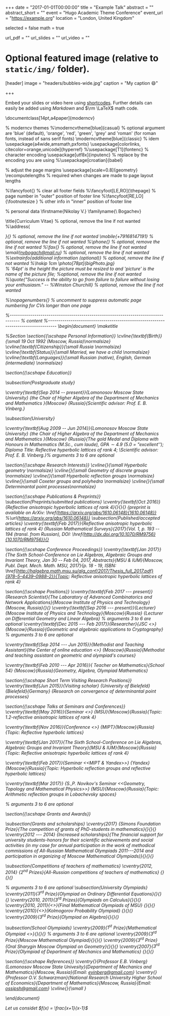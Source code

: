 +++
date = "2017-01-01T00:00:00"
title = "Example Talk"
abstract = ""
abstract_short = ""
event = "Hugo Academic Theme Conference"
event_url = "https://example.org"
location = "London, United Kingdom"

selected = false
math = true

url_pdf = ""
url_slides = ""
url_video = ""

# Optional featured image (relative to `static/img/` folder).
[header]
image = "headers/bubbles-wide.jpg"
caption = "My caption :smile:"

+++

Embed your slides or video here using [shortcodes](https://gcushen.github.io/hugo-academic-demo/post/writing-markdown-latex/). Further details can easily be added using *Markdown* and $\rm \LaTeX$ math code. 


\documentclass[14pt,a4paper]{moderncv}

% moderncv themes
%\moderncvtheme[blue]{casual}                 % optional argument are 'blue' (default), 'orange', 'red', 'green', 'grey' and 'roman' (for roman fonts, instead of sans serif fonts)
\moderncvtheme[blue]{classic}                % idem
\usepackage{a4wide,amsmath,pxfonts}
\usepackage[colorlinks, citecolor=orange,unicode]{hyperref}
%\usepackage[T1]{fontenc}
% character encoding
\usepackage[utf8x]{inputenc}                   % replace by the encoding you are using
%\usepackage[croatian]{babel}

% adjust the page margins
\usepackage[scale=0.8]{geometry}
\recomputelengths                             % required when changes are made to page layout lengths

%\fancyfoot{} % clear all footer fields
%\fancyfoot[LE,RO]{\thepage}           % page number in "outer" position of footer line
%\fancyfoot[RE,LO]{\footnotesize } % other info in "inner" position of footer line




% personal data
\firstname{Nikolay V.} 
\familyname{\\ Bogachev}


\title{Curriculum Vitae}               % optional, remove the line if not wanted
%\address{<Address Street>}{<Addres Place>}    % optional, remove the line if not wanted
\mobile{+79168147191}                    % optional, remove the line if not wanted
%\phone{<Phone number>}                      % optional, remove the line if not wanted
%\fax{<Fax number>}                          % optional, remove the line if not wanted
\email{nvbogach@mail.ru}                      % optional, remove the line if not wanted
%\extrainfo{additional information (optional)} % optional, remove the line if not wanted
%\hskip 1cm
\photo[78pt]{bigPhoto.jpg}                        
% '64pt' is the height the picture must be resized to and 'picture' is the name of the picture file; 
%optional, remove the line if not wanted
%\quote{"Success is the ability to go from failure to failure without losing your enthusiasm." -- 
%Winston Churchill}                 % optional, remove the line if not wanted

%\nopagenumbers{}                             % uncomment to suppress automatic page numbering for CVs longer than one page


%----------------------------------------------------------------------------------
%            content
%----------------------------------------------------------------------------------
\begin{document}
\maketitle

%Section
\section{{\scshape Personal Information}}
\cvline{\textbf{Birth}}{\small 19 Oct 1992 (Moscow, Russia)\normalsize}
\cvline{\textbf{Citizenship}}{\small Russia \normalsize}
\cvline{\textbf{Status}}{\small Married, we have a child   \normalsize}
\cvline{\textbf{Languages}}{\small Russian (native), English, German (intermediate)
\normalsize}

\section{{\scshape Education}}

\subsection{Postgraduate study}

\cventry{\textbf{Sep 2014 -- present}}{Lomonosov Moscow State University}
{the Chair of Higher Algebra of the 
Department of Mechanics and Mathematics }{Moscow}
{Russia}{Scientific advisor: Prof. E. B. Vinberg.}

\subsection{University}

\cventry{\textbf{Aug 2009 -- Jun 2014}}{Lomonosov Moscow State University}
{the Chair of Higher Algebra of the 
Department of Mechanics and Mathematics }{Moscow}
{Russia}{The gold Medal and Diploma with Honours in Mathematics (M.Sc., cum laude), 
$GPA \sim 4.9$ (5.0 = "excellent'');
Diploma Title: Reflective hyperbolic lattices of rank $4$; 
\\Scientific advisor: Prof. E. B. Vinberg.}% arguments 3 to 6 are optional



\section{{\scshape Research Interests}}
\cvline{}{\small Hyperbolic geometry \normalsize}
\cvline{}{\small Geometry of discrete groups \normalsize}
\cvline{}{\small Hyperbolic reflection groups \normalsize}
\cvline{}{\small Coxeter groups and polyhedra \normalsize}
\cvline{}{\small Determinantal point processes\normalsize}



\section{{\scshape Publications \& Preprints}}
\subsection{Preprints/submitted publications}
\cventry{\textbf{Oct 2016}}{Reflective anisotropic hyperbolic lattices of rank $4$}{}{}{}
{preprint is available on ArXiv: \href{https://arxiv.org/abs/1610.06148}{1610.06148}}
%\url{https://arxiv.org/abs/1610.06148}}
\subsection{Published/accepted articles}
\cventry{\textbf{Feb 2017}}{Reflective anisotropic hyperbolic lattices of rank $4$}
{Russian Mathematical Surveys}{2017}{Vol. 1, p. 193 -- 194 (transl. from Russian), DOI:
\href{http://dx.doi.org/10.1070/RM9756}{10.1070/RM9756}}{}



\section{{\scshape Conference Proceedings}}
\cventry{\textbf{Jan 2017}}{The Sixth School-Conference on Lie Algebras, Algebraic Groups and 
Invariant Theory, Jan 30 -- Feb 04, 2017, Abstracts}{MSU \& IUM}{Moscow, Publ. Dept. Mech. Math. 
MSU, 2017}{p. 18 - 19, ISBN: \href{http://halgebra.math.msu.su/alg_conf/2017/Thesis_full_2017.pdf}{978–5–4439–0988–2}}{Topic: Reflective anisotropic 
hyperbolic lattices of rank $4$}

\section{{\scshape Positions}}
\cventry{\textbf{Feb 2017 --- present}}{Research Scientist}{The Laboratory of Advanced Combinatorics
and Network Applications}{Moscow Institute of Physics and Technology}{Moscow, Russia}{}{}
\cventry{\textbf{Sep 2016 --- present}}{Lecturer}
{Moscow Institute of Physics and Technology}{Moscow}{Russia}
{Lecturer on Differential Geometry and Linear Algebra} % arguments 3 to 6 are optional
\cventry{\textbf{Dec 2015 --- Feb 2017}}{Researcher}{JSC <<Infotecs>>}
{Moscow}{Russia}{Geometric and algebraic 
applications to Cryptography} % arguments 3 to 6 are optional

\cventry{\textbf{Sep 2014 --- Jun 2015}}{Methodist and Teaching 
Assistant}{the Center of online education <<Foxford>>}
{Moscow}{Russia}{Methodist and teaching 
assistant on geometric and olympiad's courses}

\cventry{\textbf{Feb 2010 --- Apr 2016}}{ Teacher on Mathematics}{School 54}
{Moscow}{Russia}{Geometry, Algebra, Olympiad Mathematics}


\section{{\scshape Short Term Visiting Research Positions}}
\cventry{\textbf{Jun 2015}}{Visiting scholar}
{University of Bielefeld}{Bielefeld}{Germany}
{Research on convergence of determinantal point processes} 

\section{{\scshape Talks at Seminars and Conferences}}
\cventry{\textbf{May 2016}}{Seminar <<Lie groups and invariant theory>>}
{MSU}{Moscow}{Russia}{Topic: $1.2$-reflective anisotropic lattices of rank $4$}


\cventry{\textbf{Nov 2016}}{Conference <<MIPT-59>>}
{MIPT}{Moscow}{Russia}{Topic: Reflective hyperbolic lattices}

\cventry{\textbf{Jan 2017}}{The Sixth School-Conference on Lie Algebras,
Algebraic Groups and Invariant Theory}{MSU \& IUM}{Moscow}{Russia}
{Topic: Reflective anisotropic hyperbolic lattices of rank $4$}

\cventry{\textbf{Feb 2017}}{Seminar <<MIPT \& Yandex>>}
{Yandex}{Moscow}{Russia}{Topic: Hyperbolic reflection groups and reflective hyperbolic lattices}

\cventry{\textbf{Mar 2017}}
{S.\,P. Novikov's Seminar <<Geometry, Topology and Mathematical Physics>>}
{MSU}{Moscow}{Russia}{Topic: Arithmetic reflection groups in Lobachevsky spaces}

% arguments 3 to 6 are optional


\section{{\scshape Grants and Awards}}


\subsection{Grants and scholarships}
\cventry{2017}
{Simons Foundation Prize}{The competition of grants of PhD-students 
in mathematics}{}{}{}
\cventry{2012 --- 2014}
{Increased scholarships}{The financial support
for university students-honors for their scientific achievements and 
social activities (in my case for annual participation in the work of methodical commissions of 
All-Russian Mathematical Olympiads 2011---2014 and participation in organizing of 
Moscow Mathematical Olympiads)}{}{}{}

\subsection{Competitions of teachers of mathematics}
\cventry{2012, 2014}
{$2^{nd}$ Prizes}{All-Russian competitions of teachers of mathematics}
{}{}{}



% arguments 3 to 6 are optional
\subsection{University Olympiads}
\cventry{2011}{$3^{rd}$  Prize}{Olympiad on Ordinary Differential Equations}{}{}{}
\cventry{2010, 2011}{$3^{rd}$ Prizes}{Olympiads on Calculus}{}{}{}
\cventry{2010, 2011}{<<Honourable mention>>}{Final Mathematical Olympiads of MSU}
{}{}{}
\cventry{2010}{<<Honourable mention>>}{Kolmogorov Probability Olympiad}
{}{}{}
\cventry{2009}{$3^{rd}$ Prize}{Olympiad on Algebra}{}{}{}

\subsection{School Olympiads}
\cventry{2009}{$1^{st}$  Prize}{Mathematical Olympiad <<Lomonosov>>}{}{}{}
% arguments 3 to 6 are optional
\cventry{2009}{$3^{rd}$ Prize}{Moscow Mathematical Olympiad}{}{}{}
\cventry{2009}{$3^{rd}$ Prize}{Oral Sharygin Moscow Olympiad on Geometry}{}{}{}
\cventry{2007}{$3^{rd}$ Prize}{Olympiad of Department of Mechanics and Mathematics}
{}{}{}


\section{{\scshape References}}
\cventry{}{Professor E.B. Vinberg}{Lomonosov Moscow State Univesity}{Department of
Mechanics and Mathematics}{Moscow, Russia}{Email: evinberg@gmail.com}
\cventry{}{Professor O.V. Schwarzman}{National Research University Higher School of 
Economics}{Department of Mathematics}{Moscow, Russia}{Email: ossipsh@gmail.com}
\cvline{}{\small }


\end{document}


Let us considet $f(x) = \frac{x+1}{x-1}$
